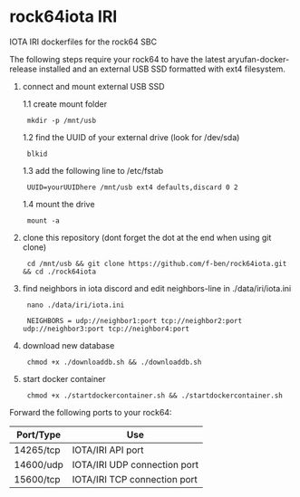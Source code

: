 # rock64iota IRI
IOTA IRI dockerfiles for the rock64 SBC

The following steps require your rock64 to have the latest aryufan-docker-release installed and an external USB SSD formatted with ext4 filesystem.

1. connect and mount external USB SSD

	1.1 create mount folder
	
		mkdir -p /mnt/usb
	
	1.2 find the UUID of your external drive (look for /dev/sda)
	
		blkid
	
	1.3 add the following line to /etc/fstab
	
		UUID=yourUUIDhere /mnt/usb ext4 defaults,discard 0 2
	
	1.4 mount the drive

		mount -a

2. clone this repository (dont forget the dot at the end when using git clone)

		cd /mnt/usb && git clone https://github.com/f-ben/rock64iota.git && cd ./rock64iota
	
3. find neighbors in iota discord and edit neighbors-line in ./data/iri/iota.ini

		nano ./data/iri/iota.ini

		NEIGHBORS = udp://neighbor1:port tcp://neighbor2:port udp://neighbor3:port tcp://neighbor4:port
	
4. download new database

		chmod +x ./downloaddb.sh && ./downloaddb.sh

5. start docker container

		chmod +x ./startdockercontainer.sh && ./startdockercontainer.sh

Forward the following ports to your rock64:

Port/Type | Use 
--- | ---
14265/tcp | IOTA/IRI API port
14600/udp | IOTA/IRI UDP connection port
15600/tcp | IOTA/IRI TCP connection port
